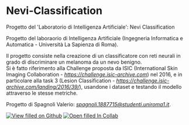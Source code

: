 # Nevi-Classification

Progetto del 'Laboratorio di Intelligenza Artificiale': Nevi Classification

Progetto del laboraorio di Intelligenza Artificiale (Ingegneria Informatica e Automatica - Università La Sapienza di Roma).  

Il progetto consiste nella creazione di un classificatore con reti neurali in grado di discriminare un melanoma da un nevo benigno.  
Si è fatto riferimento alla Challenge proposta da ISIC (International Skin Imaging Collaboration - *https://challenge.isic-archive.com*) nel 2016, e in particolare alla task 3 (Lesion Classification - *https://challenge.isic-archive.com/landing/2016/39/*), usandone i dataset e testando il modello attraverso le stesse metriche.

Progetto di Spagnoli Valerio: *spagnoli.1887715@studenti.uniroma1.it*.  
  
[![View filled on Github](https://img.shields.io/static/v1.svg?logo=github&label=Repo&message=View%20On%20Github&color=purple)](https://github.com/ValerioSpagnoli/Nevi-Classification/blob/main/Nevi_Classification.ipynb)
[![Open filled In Collab](https://colab.research.google.com/assets/colab-badge.svg)](https://colab.research.google.com/drive/1e4YtGOXGq-ZCI5Iun__t99Y4HTTMuQXa?authuser=1#scrollTo=uQbBFaezBVRa)  
